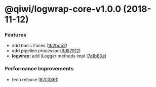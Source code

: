 # @qiwi/logwrap-core-v1.0.0 (2018-11-12)


### Features

* add basic ifaces ([162bd52](https://github.com/qiwi/logwrap/commit/162bd52))
* add pipeline processor ([9d87912](https://github.com/qiwi/logwrap/commit/9d87912))
* **logwrap:** add ILogger methods impl ([7a1b80e](https://github.com/qiwi/logwrap/commit/7a1b80e))


### Performance Improvements

* tech release ([870386f](https://github.com/qiwi/logwrap/commit/870386f))
